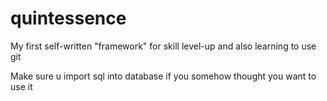 # quintessence
My first self-written "framework" for skill level-up and also learning to use git

Make sure u import sql into database if you somehow thought you want to use it
